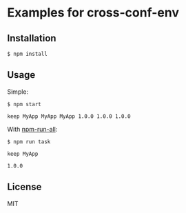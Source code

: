 # Examples for cross-conf-env

## Installation

```
$ npm install
```

## Usage

Simple:

```
$ npm start

keep MyApp MyApp MyApp 1.0.0 1.0.0 1.0.0
```

With [npm-run-all](https://www.npmjs.com/package/npm-run-all):

```
$ npm run task

keep MyApp

1.0.0
```

## License

MIT
